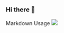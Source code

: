 ### Hi there 👋


Markdown Usage
![](http://github-profile-summary-cards.vercel.app/api/cards/profile-details?username=DanielNuud&theme=2077)

<!--
**DanielNuud/DanielNuud** is a ✨ _special_ ✨ repository because its `README.md` (this file) appears on your GitHub profile.

Here are some ideas to get you started:

- 🔭 I’m currently working on ...
- 🌱 I’m currently learning ...
- 👯 I’m looking to collaborate on ...
- 🤔 I’m looking for help with ...
- 💬 Ask me about ...
- 📫 How to reach me: ...
- 😄 Pronouns: ...
- ⚡ Fun fact: ...
-->
